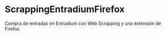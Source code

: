# ScrappingEntradiumFirefox
Compra de entradas en Entradium con Web Scrapping y una extensión de Firefox.

